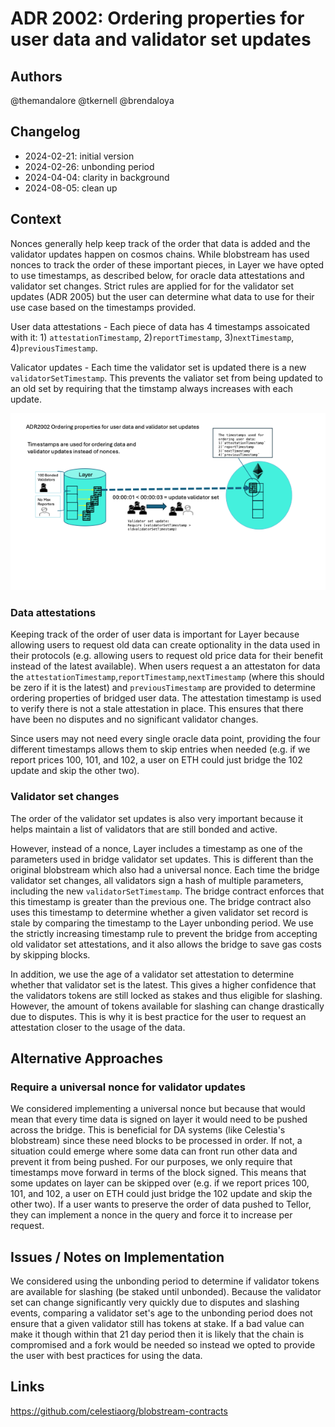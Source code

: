 # ADR 2002: Ordering properties for user data and validator set updates

## Authors

@themandalore
@tkernell
@brendaloya

## Changelog

- 2024-02-21: initial version
- 2024-02-26: unbonding period 
- 2024-04-04: clarity in background
- 2024-08-05: clean up

## Context

Nonces generally help keep track of the order that data is added and the validator updates happen on cosmos chains.
While blobstream has used nonces to track the order of these important pieces, in Layer we have opted to use timestamps, as described below, for oracle data attestations and validator set changes. Strict rules are applied for for the validator set updates (ADR 2005) but the user can determine what data to use for their use case based on the timestamps provided. 

User data attestations - Each piece of data has 4 timestamps assoicated with it: 1) `attestationTimestamp`, 2)`reportTimestamp`, 3)`nextTimestamp`, 4)`previousTimestamp`. 

Valicator updates - Each time the validator set is updated there is a new `validatorSetTimestamp`. This prevents the valiator set from being updated to an old set by requiring that the timstamp always increases with each update.

 ![ ADR2002](./graphics/adr2002.png)
### Data attestations

Keeping track of the order of user data is important for Layer because allowing users to request old data can create optionality in the data used in their protocols (e.g. allowing users to request old price data for their benefit instead of the latest available). When users request a an attestaton for data the `attestationTimestamp`,`reportTimestamp`,`nextTimestamp` (where this should be zero if it is the latest) and `previousTimestamp` are provided to determine ordering properties of bridged user data. The attestation timestamp is used to verify there is not a stale attestation in place. This ensures that there have been no disputes and no significant validator changes. 

Since users may not need every single oracle data point, providing the four different timestamps allows them to skip entries when needed (e.g. if we report prices 100, 101, and 102, a user on ETH could just bridge the 102 update and skip the other two).
 

### Validator set changes

The order of the validator set updates is also very important because it helps maintain a list of validators that are still bonded and active. 

However, instead of a nonce, Layer includes a timestamp as one of the parameters used in bridge validator set updates. This is different than the original blobstream which also had a universal nonce. Each time the bridge validator set changes, all validators sign a hash of multiple parameters, including the new `validatorSetTimestamp`. The bridge contract enforces that this timestamp is greater than the previous one. The bridge contract also uses this timestamp to determine whether a given validator set record is stale by comparing the timestamp to the Layer unbonding period. We use the strictly increasing timestamp rule to prevent the bridge from accepting old validator set attestations, and it also allows the bridge to save gas costs by skipping blocks. 

In addition, we use the age of a validator set attestation to determine whether that validator set is the latest. This gives a higher confidence that the validators tokens are still locked as stakes and thus eligible for slashing. However, the amount of tokens available for slashing can change drastically due to disputes. This is why it is best practice for the user to request an attestation closer to the usage of the data. 

## Alternative Approaches

### Require a universal nonce for validator updates

We considered implementing a universal nonce but because that would mean that every time data is signed on layer it would need to be pushed across the bridge.  This is beneficial for DA systems (like Celestia's blobstream) since these need blocks to be processed in order.  If not, a situation could emerge where some data can front run other data and prevent it from being pushed. For our purposes, we only require that timestamps move forward in terms of the block signed. This means that some updates on layer can be skipped over (e.g. if we report prices 100, 101, and 102, a user on ETH could just bridge the 102 update and skip the other two). If a user wants to preserve the order of data pushed to Tellor, they can implement a nonce in the query and force it to increase per request.  

## Issues / Notes on Implementation

We considered using the unbonding period to determine if validator tokens are available for slashing (be staked until unbonded). Because the validator set can change significantly very quickly due to disputes and slashing events, comparing a validator set's age to the unbonding period does not ensure that a given validator still has tokens at stake.  If a bad value can make it though within that 21 day period then it is likely that the chain is compromised and a fork would be needed so instead we opted to provide the user with best practices for using the data.

## Links

https://github.com/celestiaorg/blobstream-contracts 

